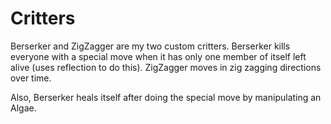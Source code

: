 # Critters

Berserker and ZigZagger are my two custom critters.
Berserker kills everyone with a special move when it has only one member of itself left alive (uses reflection to do this).
ZigZagger moves in zig zagging directions over time.

Also, Berserker heals itself after doing the special move by manipulating an Algae.

